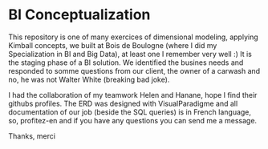 # BI Conceptualization
This repository is one of many exercices of dimensional modeling, applying Kimball concepts, we built at Bois de Boulogne (where I did my Specialization in BI and Big Data), at least one I remember very well :)
It is the staging phase of a BI solution.  We identified the busines needs and responded to somme questions from our client, the owner of a carwash and no, 
he was not Walter White (breaking bad joke).

I had the collaboration of my teamwork Helen and Hanane, hope I find their githubs profiles.
The ERD was designed with VisualParadigme and all documentation of our job (beside the SQL queries) is in French language, so, profitez-en and if you have any questions you can send me a message.

Thanks, merci
